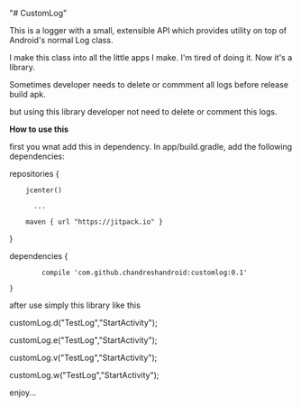 "# CustomLog" 

This is a logger with a small, extensible API which provides utility on top of Android's normal Log class.

I make this class into all the little apps I make. I'm tired of doing it. Now it's a library.

Sometimes developer needs to delete or commment all logs before release build apk.

but using this library developer not need to delete or comment this logs.

<b> How to use this </b>

first you wnat add this in dependency. In app/build.gradle, add the following dependencies: 

  repositories {
  
        jcenter()
        
          ...
        
        maven { url "https://jitpack.io" }
   }
   
   dependencies 
   {
   
	        compile 'com.github.chandreshandroid:customlog:0.1'
          
	}
  
  
 after use simply this library like this
 
  customLog.d("TestLog","StartActivity"); 
  
  customLog.e("TestLog","StartActivity");
  
  customLog.v("TestLog","StartActivity");
  
  customLog.w("TestLog","StartActivity");
  
  
enjoy...   
  
   
   


